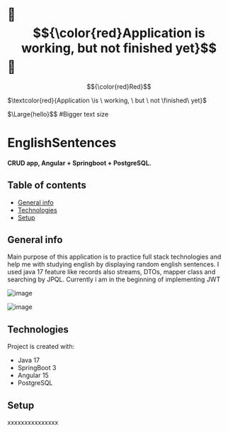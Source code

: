 # 🔴 $${\color{red}Application   is   working,   but   not   finished yet}$$  🔴

$${\color{red}Red}$$

$\textcolor{red}{Application \is \  working,  \ but  \ not   \finished\ yet}$


$\Large{hello}$$   #Bigger text size

# EnglishSentences

#### CRUD app, Angular + Springboot + PostgreSQL.

## Table of contents
* [General info](#general-info)
* [Technologies](#technologies)
* [Setup](#setup)

## General info
Main purpose of this application is to practice full stack technologies and help me with studying english by displaying random english sentences. I used java 17 feature like records also streams, DTOs, mapper class and searching by JPQL. Currently i am in the beginning of implementing JWT

![image](https://user-images.githubusercontent.com/80157748/224550411-4b913aa0-01ea-431c-85d7-f008cbfe166d.png)


![image](https://user-images.githubusercontent.com/80157748/224550276-01830499-ae93-459b-a792-5b7d94e3ebac.png)


## Technologies
Project is created with:
* Java 17
* SpringBoot 3
* Angular 15
* PostgreSQL
	
	
	
## Setup
xxxxxxxxxxxxxxx
